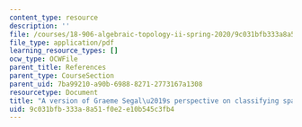 ```yaml
---
content_type: resource
description: ''
file: /courses/18-906-algebraic-topology-ii-spring-2020/9c031bfb333a8a51f0e2e10b545c3fb4_segal-notes.pdf
file_type: application/pdf
learning_resource_types: []
ocw_type: OCWFile
parent_title: References
parent_type: CourseSection
parent_uid: 7ba99210-a90b-6988-8271-2773167a1308
resourcetype: Document
title: "A version of Graeme Segal\u2019s perspective on classifying spaces"
uid: 9c031bfb-333a-8a51-f0e2-e10b545c3fb4
---
```


